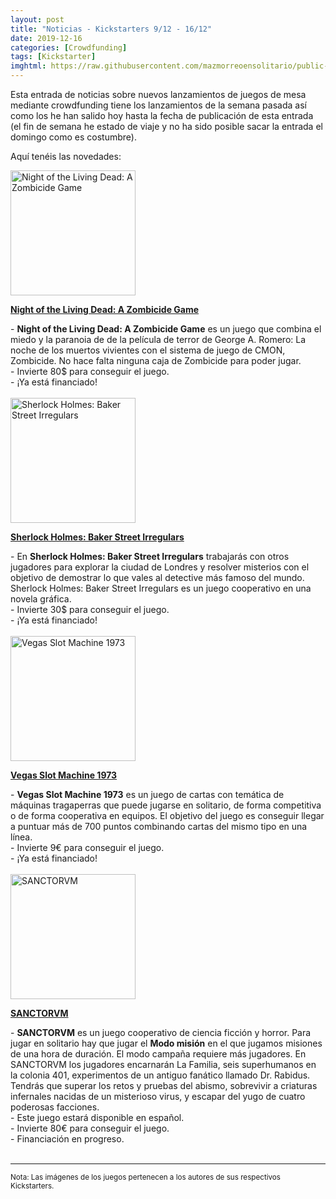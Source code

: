 ```yaml
---
layout: post
title: "Noticias - Kickstarters 9/12 - 16/12"
date: 2019-12-16
categories: [Crowdfunding]
tags: [Kickstarter]
imghtml: https://raw.githubusercontent.com/mazmorreoensolitario/public-images/master/crowdfunding/crowdfunding-19-1209-1216.jpg
---
```


Esta entrada de noticias sobre nuevos lanzamientos de juegos de mesa mediante 
crowdfunding tiene los lanzamientos de la semana pasada así como los he han 
salido hoy hasta la fecha de publicación de esta entrada (el fin de semana he 
estado de viaje y no ha sido posible sacar la entrada el domingo como es 
costumbre).

Aquí tenéis las novedades:

<div class="row">
    <div class="col-md-3">
        <img width="200" height="200"
            src="https://ksr-ugc.imgix.net/assets/027/415/303/42d489a8f7af9557a54f728ad61d60d9_original.jpg?ixlib=rb-2.1.0&w=680&fit=max&v=1575438914&auto=format&gif-q=50&q=92&s=311f0d53037a456667f33afab0cfc0c7"
            class="img-thumbnail" alt="Night of the Living Dead: A Zombicide Game">
    </div>
    <div class="col-md-9">
        <p>
            <a target="_blank" 
                href="https://www.kickstarter.com/projects/cmon/night-of-the-living-dead-a-zombicide-game?ref=mazmorreoensolitario">
            <strong>Night of the Living Dead: A Zombicide Game</strong>
            </a>
        </p>
           - <strong>Night of the Living Dead: A Zombicide Game</strong> es un
               juego que combina el miedo y la paranoia de de la película de
               terror de George A. Romero: La noche de los muertos vivientes
               con el sistema de juego de CMON, Zombicide. No hace falta
               ninguna caja de Zombicide para poder jugar.
            <br>
           - Invierte 80$ para conseguir el juego.
           <br>
           - ¡Ya está financiado!
    </div>
</div>
<br>


<div class="row">
    <div class="col-md-3">
        <img width="200" height="200"
            src="https://ksr-ugc.imgix.net/assets/027/472/328/22bba947f5de1a422b713c3156b492d4_original.png?ixlib=rb-2.1.0&w=680&fit=max&v=1576012057&auto=format&gif-q=50&lossless=true&s=c177b087865ad4b8b975eabcd3037357"
            class="img-thumbnail" alt="Sherlock Holmes: Baker Street Irregulars">
    </div>
    <div class="col-md-9">
        <p>
            <a target="_blank" 
                href="https://www.kickstarter.com/projects/vanrydergames/sherlock-holmes-baker-street-irregulars?ref=mazmorreoensolitario">
            <strong>Sherlock Holmes: Baker Street Irregulars</strong>
            </a>
        </p>
           - En <strong>Sherlock Holmes: Baker Street Irregulars</strong>
            trabajarás con otros jugadores para explorar la ciudad de Londres y
            resolver misterios con el objetivo de demostrar lo que vales al
            detective más famoso del mundo. Sherlock Holmes: Baker Street
            Irregulars es un juego cooperativo en una novela gráfica.
            <br>
           - Invierte 30$ para conseguir el juego.
           <br>
           - ¡Ya está financiado!
    </div>
</div>
<br>

<div class="row">
    <div class="col-md-3">
        <img width="200" height="200"
            src="https://ksr-ugc.imgix.net/assets/027/432/732/4fe56d92f87c8abe1d6bb61acce6a9f7_original.jpg?ixlib=rb-2.1.0&w=680&fit=max&v=1575587555&auto=format&gif-q=50&q=92&s=0926aa4ace86377bcbdb2488500b9e34"
            class="img-thumbnail" alt="Vegas Slot Machine 1973 ">
    </div>
    <div class="col-md-9">
        <p>
            <a target="_blank" 
                href="https://www.kickstarter.com/projects/multiplayingcards/vegas-slot-machine-1973-card-game?ref=mazmorreoensolitario">
            <strong>Vegas Slot Machine 1973 </strong>
            </a>
        </p> 
           - <strong>Vegas Slot Machine 1973</strong> es un juego de cartas con
            temática de máquinas tragaperras que puede jugarse en solitario, de
            forma competitiva o de forma cooperativa en equipos. El objetivo
            del juego es conseguir llegar a puntuar más de 700 puntos
            combinando cartas del mismo tipo en una línea.
            <br>
           - Invierte 9€ para conseguir el juego.
           <br>
           - ¡Ya está financiado!
    </div>
</div>
<br>

<div class="row">
    <div class="col-md-3">
        <img width="200" height="200"
            src="https://ksr-ugc.imgix.net/assets/027/506/195/ce314c85660f4378ad844f5ff7d74005_original.png?ixlib=rb-2.1.0&w=680&fit=max&v=1576342361&auto=format&gif-q=50&lossless=true&s=7501739fe214b18091d129e38131bac7"
            class="img-thumbnail" alt="SANCTORVM">
    </div>
    <div class="col-md-9">
        <p>
            <a target="_blank" 
                href="https://www.kickstarter.com/projects/sanctorvm/sanctorvm?ref=mazmorreoensolitario">
            <strong>SANCTORVM</strong>
            </a>
        </p> 
           - <strong>SANCTORVM</strong> es un juego cooperativo de ciencia
            ficción y horror. Para jugar en solitario hay que jugar el
            <strong>Modo misión</strong> en el que jugamos misiones de una hora
            de duración. El modo campaña requiere más jugadores.
            En SANCTORVM los jugadores encarnarán La Familia, seis superhumanos
            en la colonia 401, experimentos de un antiguo fanático llamado
            Dr. Rabidus. Tendrás que superar los retos y pruebas del abismo,
            sobrevivir a criaturas infernales nacidas de un misterioso virus, y
            escapar del yugo de cuatro poderosas facciones.
            <br>
            - Este juego estará disponible en español.
            <br>
           - Invierte 80€ para conseguir el juego.
           <br>
           - Financiación en progreso.
    </div>
</div>
<br>

<hr>

<small>Nota: Las imágenes de los juegos pertenecen a los autores de sus
respectivos Kickstarters.</small>
